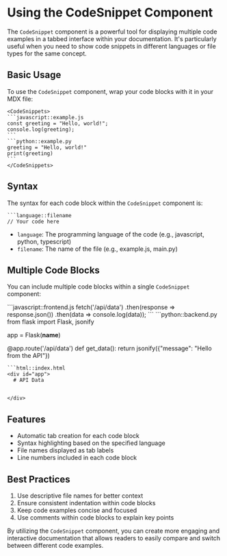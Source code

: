 # Using the CodeSnippet Component

The `CodeSnippet` component is a powerful tool for displaying multiple code examples in a tabbed interface within your documentation. It's particularly useful when you need to show code snippets in different languages or file types for the same concept.

## Basic Usage

To use the `CodeSnippet` component, wrap your code blocks with it in your MDX file:

````
<CodeSnippets>
```javascript::example.js
const greeting = "Hello, world!";
console.log(greeting);
```
```python::example.py
greeting = "Hello, world!"
print(greeting)
```
</CodeSnippets>
````

## Syntax

The syntax for each code block within the `CodeSnippet` component is:

```
```language::filename
// Your code here
```

- `language`: The programming language of the code (e.g., javascript, python, typescript)
- `filename`: The name of the file (e.g., example.js, main.py)

## Multiple Code Blocks

You can include multiple code blocks within a single `CodeSnippet` component:

<CodeSnippets>
```javascript::frontend.js
fetch('/api/data')
  .then(response => response.json())
  .then(data => console.log(data));
```
```python::backend.py
from flask import Flask, jsonify

app = Flask(__name__)

@app.route('/api/data')
def get_data():
    return jsonify({"message": "Hello from the API"})
```
```html::index.html
<div id="app">
  # API Data

  ```

```

</div>

```
</CodeSnippets>

## Features

- Automatic tab creation for each code block
- Syntax highlighting based on the specified language
- File names displayed as tab labels
- Line numbers included in each code block

## Best Practices

1. Use descriptive file names for better context
2. Ensure consistent indentation within code blocks
3. Keep code examples concise and focused
4. Use comments within code blocks to explain key points

By utilizing the `CodeSnippet` component, you can create more engaging and interactive documentation that allows readers to easily compare and switch between different code examples.

  